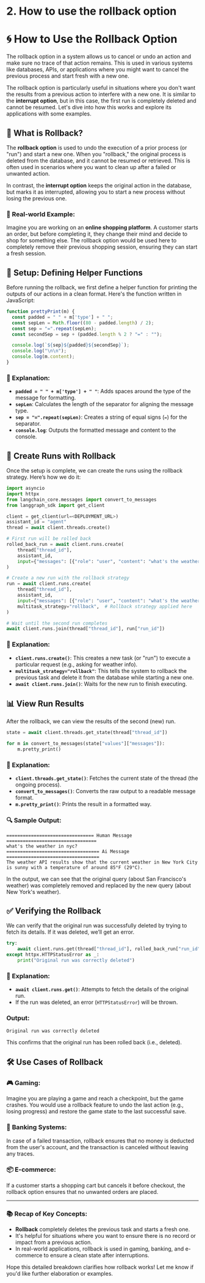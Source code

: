 # 2. How to use the rollback option

# 🌀 How to Use the Rollback Option

The rollback option in a system allows us to cancel or undo an action and make sure no trace of that action remains. This is used in various systems like databases, APIs, or applications where you might want to cancel the previous process and start fresh with a new one.

The rollback option is particularly useful in situations where you don't want the results from a previous action to interfere with a new one. It is similar to the **interrupt option**, but in this case, the first run is completely deleted and cannot be resumed. Let's dive into how this works and explore its applications with some examples.

## 🔄 What is Rollback?

The **rollback option** is used to undo the execution of a prior process (or "run") and start a new one. When you "rollback," the original process is deleted from the database, and it cannot be resumed or retrieved. This is often used in scenarios where you want to clean up after a failed or unwanted action.

In contrast, the **interrupt option** keeps the original action in the database, but marks it as interrupted, allowing you to start a new process without losing the previous one.

### 📌 Real-world Example: 
Imagine you are working on an **online shopping platform**. A customer starts an order, but before completing it, they change their mind and decide to shop for something else. The rollback option would be used here to completely remove their previous shopping session, ensuring they can start a fresh session.

## 🧰 Setup: Defining Helper Functions

Before running the rollback, we first define a helper function for printing the outputs of our actions in a clean format. Here's the function written in JavaScript:

```javascript
function prettyPrint(m) {
  const padded = " " + m['type'] + " ";
  const sepLen = Math.floor((80 - padded.length) / 2);
  const sep = "=".repeat(sepLen);
  const secondSep = sep + (padded.length % 2 ? "=" : "");

  console.log(`${sep}${padded}${secondSep}`);
  console.log("\n\n");
  console.log(m.content);
}
```

### 🧐 Explanation:
- **`padded = " " + m['type'] + " "`**: Adds spaces around the type of the message for formatting.
- **`sepLen`**: Calculates the length of the separator for aligning the message type.
- **`sep = "=".repeat(sepLen)`**: Creates a string of equal signs (`=`) for the separator.
- **`console.log`**: Outputs the formatted message and content to the console.

## 🚀 Create Runs with Rollback

Once the setup is complete, we can create the runs using the rollback strategy. Here’s how we do it:

```python
import asyncio
import httpx
from langchain_core.messages import convert_to_messages
from langgraph_sdk import get_client

client = get_client(url=<DEPLOYMENT_URL>)
assistant_id = "agent"
thread = await client.threads.create()

# First run will be rolled back
rolled_back_run = await client.runs.create(
    thread["thread_id"],
    assistant_id,
    input={"messages": [{"role": "user", "content": "what's the weather in SF?"}]},
)

# Create a new run with the rollback strategy
run = await client.runs.create(
    thread["thread_id"],
    assistant_id,
    input={"messages": [{"role": "user", "content": "what's the weather in NYC?"}]},
    multitask_strategy="rollback",  # Rollback strategy applied here
)

# Wait until the second run completes
await client.runs.join(thread["thread_id"], run["run_id"])
```

### 🧩 Explanation:
- **`client.runs.create()`**: This creates a new task (or "run") to execute a particular request (e.g., asking for weather info).
- **`multitask_strategy="rollback"`**: This tells the system to rollback the previous task and delete it from the database while starting a new one.
- **`await client.runs.join()`**: Waits for the new run to finish executing.

## 📊 View Run Results

After the rollback, we can view the results of the second (new) run.

```python
state = await client.threads.get_state(thread["thread_id"])

for m in convert_to_messages(state["values"]["messages"]):
    m.pretty_print()
```

### 🧩 Explanation:
- **`client.threads.get_state()`**: Fetches the current state of the thread (the ongoing process).
- **`convert_to_messages()`**: Converts the raw output to a readable message format.
- **`m.pretty_print()`**: Prints the result in a formatted way.

### 🔍 Sample Output:

```
================================ Human Message =================================
what's the weather in nyc?
================================== Ai Message ==================================
The weather API results show that the current weather in New York City is sunny with a temperature of around 85°F (29°C).
```

In the output, we can see that the original query (about San Francisco's weather) was completely removed and replaced by the new query (about New York's weather).

## ✅ Verifying the Rollback

We can verify that the original run was successfully deleted by trying to fetch its details. If it was deleted, we’ll get an error.

```python
try:
    await client.runs.get(thread["thread_id"], rolled_back_run["run_id"])
except httpx.HTTPStatusError as _:
    print("Original run was correctly deleted")
```

### 🧩 Explanation:
- **`await client.runs.get()`**: Attempts to fetch the details of the original run.
- If the run was deleted, an error (`HTTPStatusError`) will be thrown.

### Output:

```
Original run was correctly deleted
```

This confirms that the original run has been rolled back (i.e., deleted).

## 🛠️ Use Cases of Rollback

### 🎮 **Gaming**:
Imagine you are playing a game and reach a checkpoint, but the game crashes. You would use a rollback feature to undo the last action (e.g., losing progress) and restore the game state to the last successful save.

### 🏦 **Banking Systems**:
In case of a failed transaction, rollback ensures that no money is deducted from the user's account, and the transaction is canceled without leaving any traces.

### 📦 **E-commerce**:
If a customer starts a shopping cart but cancels it before checkout, the rollback option ensures that no unwanted orders are placed.

---

### 📚 Recap of Key Concepts:
- **Rollback** completely deletes the previous task and starts a fresh one.
- It's helpful for situations where you want to ensure there is no record or impact from a previous action.
- In real-world applications, rollback is used in gaming, banking, and e-commerce to ensure a clean state after interruptions.

Hope this detailed breakdown clarifies how rollback works! Let me know if you'd like further elaboration or examples.